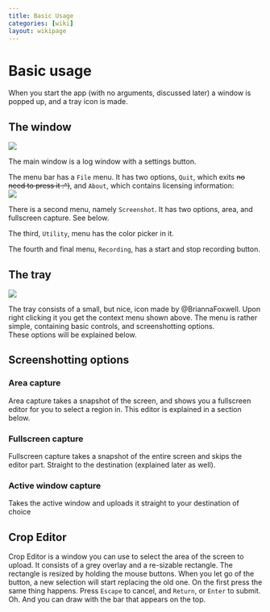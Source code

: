 ```yaml
---
title: Basic Usage
categories: [wiki]
layout: wikipage
---
```

# Basic usage
When you start the app (with no arguments, discussed later) a window is popped up, and a tray icon is made.

## The window
![](http://i.imgur.com/QOebwEM.png)

The main window is a log window with a settings button.

The menu bar has a `File` menu. It has two options, `Quit`, which exits ~~no need to press it :^)~~, and `About`, which contains licensing information:  
![](http://i.imgur.com/4fVJb1w.png)

There is a second menu, namely `Screenshot`. It has two options, area, and fullscreen capture. See below.  

The third, `Utility`, menu has the color picker in it.

The fourth and final menu, `Recording`, has a start and stop recording button.

## The tray
![](http://i.imgur.com/quVDzRN.png)

The tray consists of a small, but nice, icon made by @BriannaFoxwell. Upon right clicking it you get the context menu shown above. The menu is rather simple, containing basic controls, and screenshotting options.  
These options will be explained below.

## Screenshotting options
### Area capture
Area capture takes a snapshot of the screen, and shows you a fullscreen editor for you to select a region in. This editor is explained in a section below.

### Fullscreen capture
Fullscreen capture takes a snapshot of the entire screen and skips the editor part. Straight to the destination (explained later as well).

### Active window capture
Takes the active window and uploads it straight to your destination of choice

## Crop Editor
Crop Editor is a window you can use to select the area of the screen to upload. It consists of a grey overlay and a re-sizable rectangle. The rectangle is resized by holding the mouse buttons. When you let go of the button, a new selection will start replacing the old one. On the first press the same thing happens.
Press `Escape` to cancel, and `Return`, or `Enter` to submit.  
Oh. And you can draw with the bar that appears on the top.
